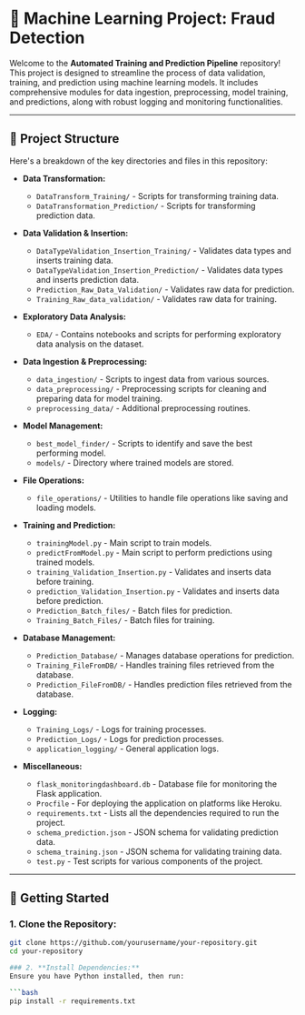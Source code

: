 # 🧠 Machine Learning Project: Fraud Detection
Welcome to the **Automated Training and Prediction Pipeline** repository! This project is designed to streamline the process of data validation, training, and prediction using machine learning models. It includes comprehensive modules for data ingestion, preprocessing, model training, and predictions, along with robust logging and monitoring functionalities.

---

## 📁 Project Structure

Here's a breakdown of the key directories and files in this repository:

- **Data Transformation:**
  - `DataTransform_Training/` - Scripts for transforming training data.
  - `DataTransformation_Prediction/` - Scripts for transforming prediction data.

- **Data Validation & Insertion:**
  - `DataTypeValidation_Insertion_Training/` - Validates data types and inserts training data.
  - `DataTypeValidation_Insertion_Prediction/` - Validates data types and inserts prediction data.
  - `Prediction_Raw_Data_Validation/` - Validates raw data for prediction.
  - `Training_Raw_data_validation/` - Validates raw data for training.

- **Exploratory Data Analysis:**
  - `EDA/` - Contains notebooks and scripts for performing exploratory data analysis on the dataset.

- **Data Ingestion & Preprocessing:**
  - `data_ingestion/` - Scripts to ingest data from various sources.
  - `data_preprocessing/` - Preprocessing scripts for cleaning and preparing data for model training.
  - `preprocessing_data/` - Additional preprocessing routines.

- **Model Management:**
  - `best_model_finder/` - Scripts to identify and save the best performing model.
  - `models/` - Directory where trained models are stored.

- **File Operations:**
  - `file_operations/` - Utilities to handle file operations like saving and loading models.

- **Training and Prediction:**
  - `trainingModel.py` - Main script to train models.
  - `predictFromModel.py` - Main script to perform predictions using trained models.
  - `training_Validation_Insertion.py` - Validates and inserts data before training.
  - `prediction_Validation_Insertion.py` - Validates and inserts data before prediction.
  - `Prediction_Batch_files/` - Batch files for prediction.
  - `Training_Batch_Files/` - Batch files for training.

- **Database Management:**
  - `Prediction_Database/` - Manages database operations for prediction.
  - `Training_FileFromDB/` - Handles training files retrieved from the database.
  - `Prediction_FileFromDB/` - Handles prediction files retrieved from the database.

- **Logging:**
  - `Training_Logs/` - Logs for training processes.
  - `Prediction_Logs/` - Logs for prediction processes.
  - `application_logging/` - General application logs.

- **Miscellaneous:**
  - `flask_monitoringdashboard.db` - Database file for monitoring the Flask application.
  - `Procfile` - For deploying the application on platforms like Heroku.
  - `requirements.txt` - Lists all the dependencies required to run the project.
  - `schema_prediction.json` - JSON schema for validating prediction data.
  - `schema_training.json` - JSON schema for validating training data.
  - `test.py` - Test scripts for various components of the project.

---

## 🚀 Getting Started

### 1. **Clone the Repository:**
   ```bash
   git clone https://github.com/yourusername/your-repository.git
   cd your-repository

### 2. **Install Dependencies:**
Ensure you have Python installed, then run:

```bash
pip install -r requirements.txt

